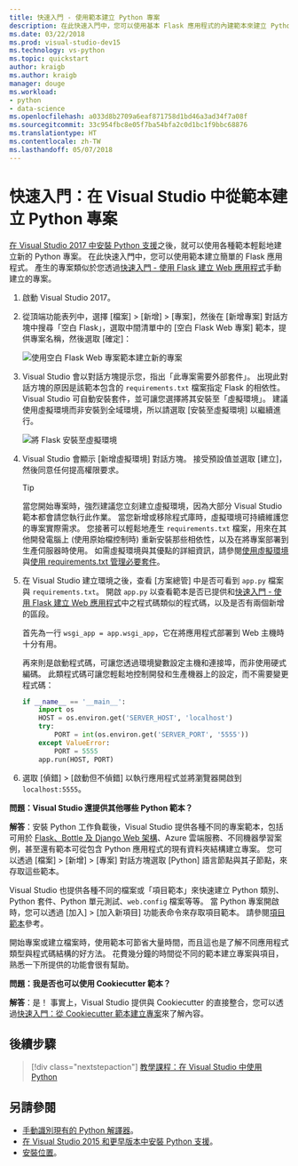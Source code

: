 ```yaml
---
title: 快速入門 - 使用範本建立 Python 專案
description: 在此快速入門中，您可以使用基本 Flask 應用程式的內建範本來建立 Python 的 Visual Studio 專案。
ms.date: 03/22/2018
ms.prod: visual-studio-dev15
ms.technology: vs-python
ms.topic: quickstart
author: kraigb
ms.author: kraigb
manager: douge
ms.workload:
- python
- data-science
ms.openlocfilehash: a033d8b2709a6eaf871758d1bd46a3ad34f7a08f
ms.sourcegitcommit: 33c954fbc8e05f7ba54bfa2c0d1bc1f9bbc68876
ms.translationtype: HT
ms.contentlocale: zh-TW
ms.lasthandoff: 05/07/2018
---
```

# <a name="quickstart-create-a-python-project-from-a-template-in-visual-studio"></a>快速入門：在 Visual Studio 中從範本建立 Python 專案

[在 Visual Studio 2017 中安裝 Python 支援](installing-python-support-in-visual-studio.md)之後，就可以使用各種範本輕鬆地建立新的 Python 專案。 在此快速入門中，您可以使用範本建立簡單的 Flask 應用程式。 產生的專案類似於您透過[快速入門 - 使用 Flask 建立 Web 應用程式](../ide/quickstart-python.md)手動建立的專案。

1. 啟動 Visual Studio 2017。

1. 從頂端功能表列中，選擇 [檔案] > [新增] > [專案]，然後在 [新增專案] 對話方塊中搜尋「空白 Flask」，選取中間清單中的 [空白 Flask Web 專案] 範本，提供專案名稱，然後選取 [確定]：

    ![使用空白 Flask Web 專案範本建立新的專案](media/quickstart-python-06-blank-flask-template.png)

1. Visual Studio 會以對話方塊提示您，指出「此專案需要外部套件」。 出現此對話方塊的原因是該範本包含的 `requirements.txt` 檔案指定 Flask 的相依性。 Visual Studio 可自動安裝套件，並可讓您選擇將其安裝至「虛擬環境」。 建議使用虛擬環境而非安裝到全域環境，所以請選取 [安裝至虛擬環境] 以繼續進行。

    ![將 Flask 安裝至虛擬環境](media/quickstart-python-07-install-into-virtual-environment.png)

1. Visual Studio 會顯示 [新增虛擬環境] 對話方塊。 接受預設值並選取 [建立]，然後同意任何提高權限要求。

    > [!Tip]
    > 當您開始專案時，強烈建議您立刻建立虛擬環境，因為大部分 Visual Studio 範本都會請您執行此作業。 當您新增或移除程式庫時，虛擬環境可持續維護您的專案實際需求。 您接著可以輕鬆地產生 `requirements.txt` 檔案，用來在其他開發電腦上 (使用原始檔控制時) 重新安裝那些相依性，以及在將專案部署到生產伺服器時使用。 如需虛擬環境與其優點的詳細資訊，請參閱[使用虛擬環境](../python/selecting-a-python-environment-for-a-project.md#using-virtual-environments)與[使用 requirements.txt 管理必要套件](../python/managing-required-packages-with-requirements-txt.md)。

1. 在 Visual Studio 建立環境之後，查看 [方案總管] 中是否可看到 `app.py` 檔案與 `requirements.txt`。 開啟 `app.py` 以查看範本是否已提供和[快速入門 - 使用 Flask 建立 Web 應用程式](../ide/quickstart-python.md)中之程式碼類似的程式碼，以及是否有兩個新增的區段。

    首先為一行 `wsgi_app = app.wsgi_app`，它在將應用程式部署到 Web 主機時十分有用。

    再來則是啟動程式碼，可讓您透過環境變數設定主機和連接埠，而非使用硬式編碼。 此類程式碼可讓您輕鬆地控制開發和生產機器上的設定，而不需要變更程式碼：

    ```python
    if __name__ == '__main__':
        import os
        HOST = os.environ.get('SERVER_HOST', 'localhost')
        try:
            PORT = int(os.environ.get('SERVER_PORT', '5555'))
        except ValueError:
            PORT = 5555
        app.run(HOST, PORT)
    ```

1. 選取 [偵錯] > [啟動但不偵錯] 以執行應用程式並將瀏覽器開啟到 `localhost:5555`。

**問題：Visual Studio 還提供其他哪些 Python 範本？**

**解答**：安裝 Python 工作負載後，Visual Studio 提供各種不同的專案範本，包括可用於 [Flask、Bottle 及 Django Web 架構](../python/python-web-application-project-templates.md)、Azure 雲端服務、不同機器學習案例，甚至還有範本可從包含 Python 應用程式的現有資料夾結構建立專案。 您可以透過 [檔案] > [新增] > [專案] 對話方塊選取 [Python] 語言節點與其子節點，來存取這些範本。

Visual Studio 也提供各種不同的檔案或「項目範本」來快速建立 Python 類別、Python 套件、Python 單元測試、`web.config` 檔案等等。 當 Python 專案開啟時，您可以透過 [加入] > [加入新項目] 功能表命令來存取項目範本。 請參閱[項目範本](python-item-templates.md)參考。

開始專案或建立檔案時，使用範本可節省大量時間，而且這也是了解不同應用程式類型與程式碼結構的好方法。 花費幾分鐘的時間從不同的範本建立專案與項目，熟悉一下所提供的功能會很有幫助。

**問題：我是否也可以使用 Cookiecutter 範本？**

**解答**：是！ 事實上，Visual Studio 提供與 Cookiecutter 的直接整合，您可以透過[快速入門：從 Cookiecutter 範本建立專案](../python/quickstart-04-python-in-visual-studio-project-from-cookiecutter.md)來了解內容。

## <a name="next-steps"></a>後續步驟

> [!div class="nextstepaction"]
> [教學課程：在 Visual Studio 中使用 Python](tutorial-working-with-python-in-visual-studio-step-01-create-project.md)

## <a name="see-also"></a>另請參閱

- [手動識別現有的 Python 解譯器](managing-python-environments-in-visual-studio.md#manually-identify-an-existing-environment)。
- [在 Visual Studio 2015 和更早版本中安裝 Python 支援](installing-python-support-in-visual-studio.md)。
- [安裝位置](installing-python-support-in-visual-studio.md#install-locations)。

